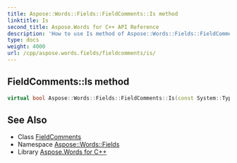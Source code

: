 ```yaml
---
title: Aspose::Words::Fields::FieldComments::Is method
linktitle: Is
second_title: Aspose.Words for C++ API Reference
description: 'How to use Is method of Aspose::Words::Fields::FieldComments class in C++.'
type: docs
weight: 4000
url: /cpp/aspose.words.fields/fieldcomments/is/
---
```

## FieldComments::Is method




```cpp
virtual bool Aspose::Words::Fields::FieldComments::Is(const System::TypeInfo &target) const override
```

## See Also

* Class [FieldComments](../)
* Namespace [Aspose::Words::Fields](../../)
* Library [Aspose.Words for C++](../../../)
